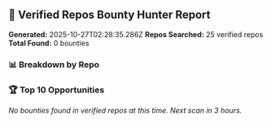 ## 🎯 Verified Repos Bounty Hunter Report

**Generated:** 2025-10-27T02:28:35.286Z
**Repos Searched:** 25 verified repos
**Total Found:** 0 bounties

### 📊 Breakdown by Repo


### 🏆 Top 10 Opportunities

*No bounties found in verified repos at this time. Next scan in 3 hours.*

